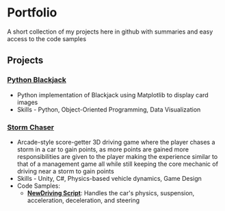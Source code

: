 # Portfolio

A short collection of my projects here in github with summaries and easy access to the code samples

## Projects
### [Python Blackjack](https://github.com/Anduithe3rd/Blackjack-Python-assignment)
- Python implementation of Blackjack using Matplotlib to display card images
- Skills -  Python, Object-Oriented Programming, Data Visualization

### [Storm Chaser](https://github.com/Anduithe3rd/Storm-Chaser-Game)
- Arcade-style score-getter 3D driving game where the player chases a storm in a car to gain points, as more points are gained more responsibilities are given to the player making the experience similar to that of a management game all while still keeping the core mechanic of driving near a storm to gain points
- Skills - Unity, C#, Physics-based vehicle dynamics, Game Design
- Code Samples:
  - **[NewDriving Script](https://github.com/Anduithe3rd/DrivingGame/blob/main/NewDriving.cs)**: Handles the car's physics, suspension, acceleration, deceleration, and steering
